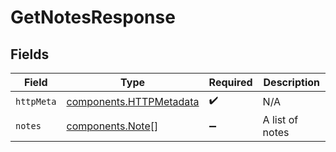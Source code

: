 # GetNotesResponse


## Fields

| Field                                                              | Type                                                               | Required                                                           | Description                                                        |
| ------------------------------------------------------------------ | ------------------------------------------------------------------ | ------------------------------------------------------------------ | ------------------------------------------------------------------ |
| `httpMeta`                                                         | [components.HTTPMetadata](../../models/components/httpmetadata.md) | :heavy_check_mark:                                                 | N/A                                                                |
| `notes`                                                            | [components.Note](../../models/components/note.md)[]               | :heavy_minus_sign:                                                 | A list of notes                                                    |